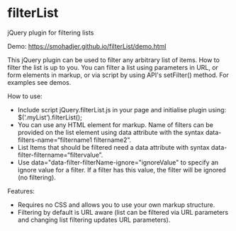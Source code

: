 # filterList
jQuery plugin for filtering lists

Demo: https://smohadjer.github.io/filterList/demo.html

This jQuery plugin can be used to filter any arbitrary list of items. How to filter the list is up to you. You can filter a list using parameters in URL, or form elements in markup, or via script by using API's  setFilter() method. For examples see demos.

How to use:
- Include script jQuery.filterList.js in your page and initialise plugin using: $(‘.myList’).filterList();
- You can use any HTML element for markup. Name of filters can be provided on the list element using data attribute with the syntax data-filters-name=“filtername1 filtername2”.
- List Items that should be filtered need a data attribute with syntax data-filter-filtername=“filtervalue”.
- Use data="data-filter-filterName-ignore="ignoreValue" to specify an ignore value for a filter. If a filter has this value, the filter will be ignored (no filtering).

Features:
- Requires no CSS and allows you to use your own markup structure.
- Filtering by default is URL aware (list can be filtered via URL parameters and changing list filtering updates URL parameters).
